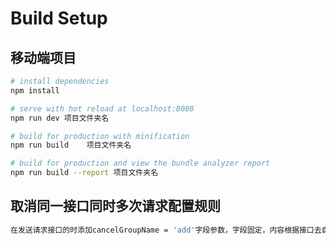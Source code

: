 # Build Setup

## 移动端项目

``` bash
# install dependencies
npm install

# serve with hot reload at localhost:8080
npm run dev 项目文件夹名

# build for production with minification
npm run build    项目文件夹名

# build for production and view the bundle analyzer report
npm run build --report 项目文件夹名
```

## 取消同一接口同时多次请求配置规则

``` bash
在发送请求接口的时添加cancelGroupName = 'add'字段参数，字段固定，内容根据接口去自由定制 保证唯一性，避免同一接口同时重复请求
```
